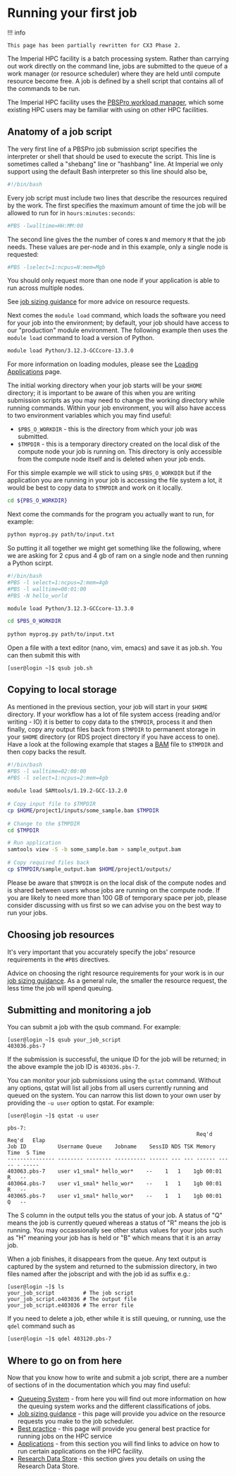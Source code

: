 # Running your first job

!!! info

    This page has been partially rewritten for CX3 Phase 2.

The Imperial HPC facility is a batch processing system. Rather than carrying out work directly on the command line, jobs are submitted to the queue of a work manager (or resource scheduler) where they are held until compute resource become free. A job is defined by a shell script that contains all of the commands to be run.

The Imperial HPC facility uses the [PBSPro workload manager](https://altair.com/pbs-professional/), which some existing HPC users may be familiar with using on other HPC facilities.


## Anatomy of a job script

The very first line of a PBSPro job submission script specifies the interpreter or shell that should be used to execute the script. This line is sometimes called a "shebang" line or "hashbang" line. At Imperial we only support using the default Bash interpreter so this line should also be,

```bash
#!/bin/bash
```

Every job script must include two lines that describe the resources required by the work. The first specifies the maximum amount of time the job will be allowed to run for in `hours:minutes:seconds`:

```bash
#PBS -lwalltime=HH:MM:00
```

The second line gives the the number of cores `N` and memory `M` that the job needs. These values are per-node and in this example, only a single node is requested:

```bash
#PBS -lselect=1:ncpus=N:mem=Mgb
```

You should only request more than one node if your application is able to run across multiple nodes.

See [job sizing guidance](../queues/job-sizing-guidance.md) for more advice on resource requests.

Next comes the `module load` command, which loads the software you need for your job into the environment; by default, your job should have access to our "production" module environment. The following example then uses the `module load` command to load a version of Python.

```bash
module load Python/3.12.3-GCCcore-13.3.0
```

For more information on loading modules, please see the [Loading Applications](../applications/index.md) page.

The initial working directory when your job starts will be your `$HOME` directory; it is important to be aware of this when you are writing submission scripts as you may need to change the working directory while running commands. Within your job environment, you will also have access to two environment variables which you may find useful:

* `$PBS_O_WORKDIR` - this is the directory from which your job was submitted.
* `$TMPDIR` - this is a temporary directory created on the local disk of the compute node your job is running on. This directory is only accessible from the compute node itself and is deleted when your job ends.

For this simple example we will stick to using `$PBS_O_WORKDIR` but if the application you are running in your job is accessing the file system a lot, it would be best to copy data to `$TMPDIR` and work on it locally.

```bash
cd ${PBS_O_WORKDIR}
```

Next come the commands for the program you actually want to run, for example:

```bash
python myprog.py path/to/input.txt
```

So putting it all together we might get something like the following, where we are asking for 2 cpus and 4 gb of ram on a single node and then running a Python scirpt.

```bash
#!/bin/bash
#PBS -l select=1:ncpus=2:mem=4gb
#PBS -l walltime=00:01:00
#PBS -N hello_world

module load Python/3.12.3-GCCcore-13.3.0

cd $PBS_O_WORKDIR
 
python myprog.py path/to/input.txt
```

Open a file with a text editor (nano, vim, emacs) and save it as job.sh. You can then submit this with 

```console
[user@login ~]$ qsub job.sh
```

## Copying to local storage

As mentioned in the previous section, your job will start in your `$HOME` directory. If your workflow has a lot of file system access (reading and/or writing - IO) it is better to copy data to the `$TMPDIR`, process it and then finally, copy any output files back from `$TMPDIR` to permanent storage in your `$HOME` directory (or RDS project directory if you have access to one). Have a look at the following example that stages a [BAM](https://en.wikipedia.org/wiki/Binary_Alignment_Map) file to `$TMPDIR` and then copy backs the result. 

```bash
#!/bin/bash
#PBS -l walltime=02:00:00
#PBS -l select=1:ncpus=2:mem=4gb
  
module load SAMtools/1.19.2-GCC-13.2.0
  
# Copy input file to $TMPDIR
cp $HOME/project1/inputs/some_sample.bam $TMPDIR
  
# Change to the $TMPDIR
cd $TMPDIR

# Run application
samtools view -S -b some_sample.bam > sample_output.bam
  
# Copy required files back
cp $TMPDIR/sample_output.bam $HOME/project1/outputs/
```

Please be aware that `$TMPDIR` is on the local disk of the compute nodes and is shared between users whose jobs are running on the compute node. If you are likely to need more than 100 GB of temporary space per job, please consider discussing with us first so we can advise you on the best way to run your jobs.

## Choosing job resources

It's very important that you accurately specify the jobs' resource requirements in the `#PBS` directives.

Advice on choosing the right resource requirements for your work is in our [job sizing guidance](../queues/job-sizing-guidance.md). As a general rule, the smaller the resource request, the less time the job will spend queuing.

## Submitting and monitoring a job

You can submit a job with the qsub command. For example:

```console
[user@login ~]$ qsub your_job_script
403036.pbs-7
```

If the submission is successful, the unique ID for the job will be returned; in the above example the job ID is `403036.pbs-7`.

You can monitor your job submissions using the `qstat` command. Without any options, qstat will list all jobs from all users currently running and queued on the system. You can narrow this list down to your own user by providing the `-u user` option to qstat. For example:

```console
[user@login ~]$ qstat -u user

pbs-7:
                                                            Req'd  Req'd   Elap
Job ID          Username Queue    Jobname    SessID NDS TSK Memory Time  S Time
--------------- -------- -------- ---------- ------ --- --- ------ ----- - -----
403063.pbs-7    user v1_smal* hello_wor*    --    1   1    1gb 00:01     R   --
403064.pbs-7    user v1_smal* hello_wor*    --    1   1    1gb 00:01     R   --
403065.pbs-7    user v1_smal* hello_wor*    --    1   1    1gb 00:01     Q   --
```

The S column in the output tells you the status of your job. A status of "Q" means the job is currently queued whereas a status of "R" means the job is running. You may occassionally see other status values for your jobs such as "H" meaning your job has is held or "B" which means that it is an array job.

When a job finishes, it disappears from the queue. Any text output is captured by the system and returned to the submission directory, in two files named after the jobscript and with the job id as suffix e.g.:

```console
[user@login ~]$ ls
your_job_script         # The job script
your_job_script.o403036 # The output file
your_job_script.e403036 # The error file
```

If you need to delete a job, ether while it is still queuing, or running, use the `qdel` command such as

```console
[user@login ~]$ qdel 403120.pbs-7
```

## Where to go on from here

Now that you know how to write and submit a job script, there are a number of sections of in the documentation which you may find useful:

* [Queueing System](../queues/index.md) - from here you will find out more information on how the queuing system works and the different classifications of jobs. 
* [Job sizing guidance](../queues/job-sizing-guidance.md) - this page will provide you advice on the resource requests you make to the job scheduler.
* [Best practice](../best-practice.md) - this page will provide you general best practice for running jobs on the HPC service
* [Applications](../applications/index.md) - from this section you will find links to advice on how to run certain applications on the HPC facility.
* [Research Data Store](../../rds/index.md) - this section gives you details on using the Research Data Store.
